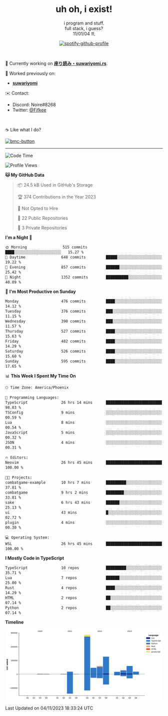 <!--
**Nowaaru/nowaaru** is a ✨ _special_ ✨ repository because its `README.md` (this file) appears on your GitHub profile.

Here are some ideas to get you started:

- 🔭 I’m currently working on ...
- 🌱 I’m currently learning ...
- 👯 I’m looking to collaborate on ...
- 🤔 I’m looking for help with ...
- 💬 Ask me about ...
- 📫 How to reach me: ...
- 😄 Pronouns: ...
- ⚡ Fun fact: ...
-->

<h1 align="center"> uh oh, i exist!</h1>

<p align="center">
  i program and stuff.<br/>
  full stack, i guess?<br/>
  11/01/04 ♏ 
</p>

<!--
<p align="center">
╭──────────────────────────╮<br/>
│                        <a href="https://open.spotify.com/track/5iY3ZEHlQGFosdnROBDIg7?si=d7fd7fe8c7a747a1">Lavender</a>                      │<br/>
│               <a href="https://open.spotify.com/artist/6oeSQ4qmDQ7n89Rdt6tLLn?si=2773a05ce8b94a6c"><code>Rav</code></a>, <a href="https://open.spotify.com/artist/3vxcGARzVb3sETtt0Jxp7v?si=a4d26afacb46454f"><code>Kill Bill: The Rapper</code></a>               │<br/>
│             00:29 <a href="https://www.youtube.com/watch?v=dQw4w9WgXcQ">━━⬤</a>─────── 02:19              │<br/>
╰──────────────────────────╯<br/>
</p>
-->

<div align="center">

[![spotify-github-profile](https://spotify-github-profile.vercel.app/api/view?uid=fifkee&cover_image=true&theme=novatorem&bar_color=53b14f&bar_color_cover=true)](https://spotify-github-profile.vercel.app/api/view?uid=fifkee&redirect=true)

</div>
<br />

🦀 Currently working on **[座り読み・suwariyomi.rs](https://github.com/Nowaaru/suwariyomi.rs)**.

💫 Worked previously on: 
- **[suwariyomi](https://github.com/Nowaaru/suwariyomi)**



✉️ Contact:
- Discord: Noire#8268
- Twitter: <a href=https://twitter.com/@Fifkee>@Fifkee</a>

<br />

☕ Like what I do?

<a href="https://www.buymeacoffee.com/noire">
<img width="136" alt="bmc-button" src="https://user-images.githubusercontent.com/16274568/185726271-65d08167-e68c-49b1-bc12-8813b73cf0c0.png"></a>


---

<!--START_SECTION:waka-->
![Code Time](http://img.shields.io/badge/Code%20Time-702%20hrs%2013%20mins-blue)

![Profile Views](http://img.shields.io/badge/Profile%20Views-1-blue)

**🐱 My GitHub Data** 

> 📦 24.5 kB Used in GitHub's Storage 
 > 
> 🏆 374 Contributions in the Year 2023
 > 
> 🚫 Not Opted to Hire
 > 
> 📜 22 Public Repositories 
 > 
> 🔑 3 Private Repositories 
 > 
**I'm a Night 🦉** 

```text
🌞 Morning                515 commits         ████░░░░░░░░░░░░░░░░░░░░░   15.27 % 
🌆 Daytime                648 commits         █████░░░░░░░░░░░░░░░░░░░░   19.22 % 
🌃 Evening                857 commits         ██████░░░░░░░░░░░░░░░░░░░   25.42 % 
🌙 Night                  1352 commits        ██████████░░░░░░░░░░░░░░░   40.09 % 
```
📅 **I'm Most Productive on Sunday** 

```text
Monday                   476 commits         ████░░░░░░░░░░░░░░░░░░░░░   14.12 % 
Tuesday                  376 commits         ███░░░░░░░░░░░░░░░░░░░░░░   11.15 % 
Wednesday                390 commits         ███░░░░░░░░░░░░░░░░░░░░░░   11.57 % 
Thursday                 527 commits         ████░░░░░░░░░░░░░░░░░░░░░   15.63 % 
Friday                   482 commits         ████░░░░░░░░░░░░░░░░░░░░░   14.29 % 
Saturday                 526 commits         ████░░░░░░░░░░░░░░░░░░░░░   15.60 % 
Sunday                   595 commits         ████░░░░░░░░░░░░░░░░░░░░░   17.65 % 
```


📊 **This Week I Spent My Time On** 

```text
🕑︎ Time Zone: America/Phoenix

💬 Programming Languages: 
TypeScript               26 hrs 14 mins      █████████████████████████   98.03 % 
TSConfig                 9 mins              ░░░░░░░░░░░░░░░░░░░░░░░░░   00.59 % 
Lua                      8 mins              ░░░░░░░░░░░░░░░░░░░░░░░░░   00.54 % 
JavaScript               5 mins              ░░░░░░░░░░░░░░░░░░░░░░░░░   00.32 % 
JSON                     4 mins              ░░░░░░░░░░░░░░░░░░░░░░░░░   00.31 % 

🔥 Editors: 
Neovim                   26 hrs 45 mins      █████████████████████████   100.00 % 

🐱‍💻 Projects: 
combatgame-example       10 hrs 7 mins       █████████░░░░░░░░░░░░░░░░   37.81 % 
combatgame               9 hrs 2 mins        ████████░░░░░░░░░░░░░░░░░   33.81 % 
sake                     6 hrs 43 mins       ██████░░░░░░░░░░░░░░░░░░░   25.13 % 
ui                       43 mins             █░░░░░░░░░░░░░░░░░░░░░░░░   02.72 % 
plugin                   4 mins              ░░░░░░░░░░░░░░░░░░░░░░░░░   00.30 % 

💻 Operating System: 
WSL                      26 hrs 45 mins      █████████████████████████   100.00 % 
```

**I Mostly Code in TypeScript** 

```text
TypeScript               10 repos            █████████░░░░░░░░░░░░░░░░   35.71 % 
Lua                      7 repos             ██████░░░░░░░░░░░░░░░░░░░   25.00 % 
Rust                     4 repos             ████░░░░░░░░░░░░░░░░░░░░░   14.29 % 
HTML                     2 repos             ██░░░░░░░░░░░░░░░░░░░░░░░   07.14 % 
Python                   2 repos             ██░░░░░░░░░░░░░░░░░░░░░░░   07.14 % 
```



**Timeline**

![Lines of Code chart](https://raw.githubusercontent.com/Nowaaru/Nowaaru/main/assets/bar_graph.png)


 Last Updated on 04/11/2023 18:33:24 UTC
<!--END_SECTION:waka-->

<!--
[![Nowaaru's GitHub stats](https://github-readme-stats.vercel.app/api?username=Nowaaru&theme=dracula&show_icons=true)](https://github.com/anuraghazra/github-readme-stats)

[![Top Langs](https://github-readme-stats.vercel.app/api/top-langs/?username=Nowaaru&layout=compact&theme=dracula)](https://github.com/anuraghazra/github-readme-stats)
-->
